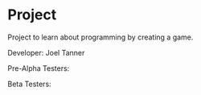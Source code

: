 # Project
Project to learn about programming by creating a game.

Developer:
Joel Tanner

Pre-Alpha Testers:

Beta Testers:

